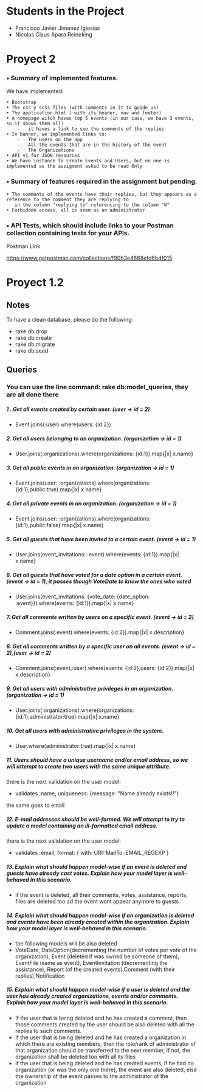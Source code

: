 # Students in the Project
    
* Francisco Javier Jimenez Iglesias
* Nicolas Claus Apara Reineking

# Proyect 2 

### •   Summary of implemented features.

We have implemented:

    • Bootstrap
    • The css y scss files (with comments in it to guide us) 
    • The application.html ( with its header, nav and footer)
    • A homepage witch haves top 5 events (in our case, we have 3 events, so it shows them all)
        -   it haves a link to see the comments of the replies
    • In banner, we implemented links to:
        -   The users on the app
        -   All the events that are in the history of the event
        -   The Organizations
    • API v1 for JSON resources
    • We have instance to create Events and Users, but no one is implemented as the assigment asked to be read Only
     
    
### •   Summary of features required in the assignment but pending.

    • The comments of the events have their replies, but they appears as a reference to the comment they are replying to
       in the column "replying to" referencing to the column "N"
    • Forbidden access, all is seem as an administrator

### • API Tests, which should include links to your Postman collection containing tests for your APIs.

Postman Link

   https://www.getpostman.com/collections/f90b3e4668efd6bdf015

# Proyect 1.2

## Notes
 To have a clean database, please do the following:
 
 * rake db:drop
 * rake db:create
 * rake db:migrate
 * rake db:seed

## Queries 

### You can use the line command:  rake db:model_queries, they are all done there

##### 1 . Get all events created by certain user.   (user -> id = 2)
* Event.joins(:user).where(users: {id:2})
##### 2. Get all users belonging to an organization. (organization -> id = 1)
* User.joins(:organizations).where(organizations: {id:1}).map{|x| x.name}
##### 3. Get all public events in an organization.   (organization -> id = 1)
* Event.joins(user: :organizations).where(organizations: {id:1},public:true).map{|x| x.name}
##### 4. Get all private events in an organization.  (organization -> id = 1)
* Event.joins(user: :organizations).where(organizations: {id:1},public:false).map{|x| x.name}
##### 5. Get all guests that have been invited to a certain event. (event -> id = 1)
* User.joins(event_invitations: :event).where(events: {id:1}).map{|x| x.name}
##### 6. Get all guests that have voted for a date option in a certain event.  (event -> id = 1), it passes though VoteDate to know the ones who voted
*  User.joins(event_invitations: {vote_date: {date_option: :event}}).where(events: {id:1}).map{|x| x.name}
##### 7. Get all comments written by users on a specific event.     (event -> id = 2)
* Comment.joins(:event).where(events: {id:2}).map{|x| x.description}
##### 8. Get all comments written by a specific user on all events. (event -> id = 2),(user -> id = 2)
*  Comment.joins(:event,:user).where(events: {id:2},users: {id:2}).map{|x| x.description}
##### 9. Get all users with administrative privileges in an organization. (organization -> id = 1)
* User.joins(:organizations).where(organizations: {id:1},administrator:true).map{|x| x.name}
##### 10. Get all users with administrative privileges in the system.
* User.where(administrator:true).map{|x| x.name}
##### 11. Users should have a unique username and/or email address, so we will attempt to create two users with the same unique attribute.
there is the next validation on the user model:

* validates :name, uniqueness: {message: "Name already exists!!"}

the same goes to email
##### 12. E-mail addresses should be well-formed. We will attempt to try to update a model containing an ill-formatted email address.
there is the next validation on the user model:
*   validates :email, format: { with: URI::MailTo::EMAIL_REGEXP }
##### 13. Explain what should happen model-wise if an event is deleted and guests have already cast votes. Explain how your model layer is well-behaved in this scenario.
* if the event is deleted, all their comments, votes, assistance, reports, files are deleted too ad the event wont appear anymore to guests
##### 14. Explain what should happen model-wise if an organization is deleted and events have been already created within the organization. Explain how your model layer is well-behaved in this scenario.
* the following models will  be also deleted 
* VoteDate, DateOption(decrementing the number of votes per vote of the organization), Event (deleted if was owned be someone of them), EventFile (same as event), EventInvitation (decrementing the assistance), Report (of the created events),Comment (with their replies),Notification
##### 15. Explain what should happen model-wise if a user is deleted and the user has already created organizations, events and/or comments. Explain how your model layer is well-behaved in this scenario.
* If the user that is being deleted and he has created a comment, then those comments created by the user should be also deleted with all the replies to such comments.
* If the user that is being deleted and he has created a organization in which there are existing members, then the  role/rank of administrator of that organization should be transferred to the next member, if not, the organization shall be deleted too with all its files
* if the user that is being deleted and he has created events, if he had no organization (or was the only one there), the event are also deleted, else the ownership of the event passes to the administrator of the organization